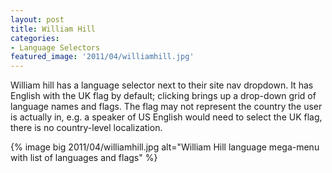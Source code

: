 ```yaml
---
layout: post
title: William Hill
categories:
- Language Selectors
featured_image: '2011/04/williamhill.jpg'
---
```

William hill has a language selector next to their site nav dropdown. It has English with the UK flag by default; clicking brings up a drop-down grid of language names and flags. The flag may not represent the country the user is actually in, e.g. a speaker of US English would need to select the UK flag, there is no country-level localization.

{% image big 2011/04/williamhill.jpg alt="William Hill language mega-menu with list of languages and flags" %}